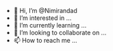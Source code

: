 - 👋 Hi, I’m @Nimirandad
- 👀 I’m interested in ...
- 🌱 I’m currently learning ...
- 💞️ I’m looking to collaborate on ...
- 📫 How to reach me ...

<!---
Nimirandad/Nimirandad is a ✨ special ✨ repository because its `README.md` (this file) appears on your GitHub profile.
You can click the Preview link to take a look at your changes.
--->
